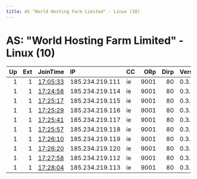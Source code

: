 ```yaml
---
title: AS "World Hosting Farm Limited" - Linux (10)
---
```


# AS: "World Hosting Farm Limited" - Linux (10)

|   Up |   Ext | JoinTime                                                                                            | IP              | CC   |   ORp |   Dirp | Version   | Contact   | Nickname   |   eFamMembers |
|-----:|------:|:----------------------------------------------------------------------------------------------------|:----------------|:-----|------:|-------:|:----------|:----------|:-----------|--------------:|
|    1 |     1 | [17:05:33](https://metrics.torproject.org/rs.html#details/1E4769B5F756A3011BF9CC3FC2023696E5571E9B) | 185.234.219.111 | ie   |  9001 |     80 | 0.3.5.8   | non       | advise     |             1 |
|    1 |     1 | [17:24:58](https://metrics.torproject.org/rs.html#details/896DA15A39032607C8E6D0F4A9E9BE4E8E00017B) | 185.234.219.114 | ie   |  9001 |     80 | 0.3.5.8   | non       | posting    |             1 |
|    1 |     1 | [17:25:17](https://metrics.torproject.org/rs.html#details/803F329D91AB0A788B901FB67DE9408BAFF97158) | 185.234.219.115 | ie   |  9001 |     80 | 0.3.5.8   | non       | sweet      |             1 |
|    1 |     1 | [17:25:29](https://metrics.torproject.org/rs.html#details/C3E095B81607424A2CC28A5CA735B4A08C081EA8) | 185.234.219.116 | ie   |  9001 |     80 | 0.3.5.8   | non       | jenna      |             1 |
|    1 |     1 | [17:25:41](https://metrics.torproject.org/rs.html#details/FBB195334B655B31B9BFCFA6C443C3537A0F97FC) | 185.234.219.117 | ie   |  9001 |     80 | 0.3.5.8   | non       | kangaroo   |             1 |
|    1 |     1 | [17:25:57](https://metrics.torproject.org/rs.html#details/35414632E1272ACAAB5FA351BB3256BC0436C69B) | 185.234.219.118 | ie   |  9001 |     80 | 0.3.5.8   | non       | ferry      |             1 |
|    1 |     1 | [17:26:10](https://metrics.torproject.org/rs.html#details/5E68279563641AC178CBBFF884BA00F87C69971A) | 185.234.219.119 | ie   |  9001 |     80 | 0.3.5.8   | non       | anney      |             1 |
|    1 |     1 | [17:26:20](https://metrics.torproject.org/rs.html#details/02B53072F8C21419D57C1099E082DD9E335560E0) | 185.234.219.120 | ie   |  9001 |     80 | 0.3.5.8   | non       | elysium    |             1 |
|    1 |     1 | [17:27:58](https://metrics.torproject.org/rs.html#details/093FA0FC8899C731A2E756F2EC4A499216080DCD) | 185.234.219.112 | ie   |  9001 |     80 | 0.3.5.8   | non       | barlow     |             1 |
|    1 |     1 | [17:28:04](https://metrics.torproject.org/rs.html#details/F60EF1FA03F0AF79BC6AA5FDD6C92F7C0A4A7FAE) | 185.234.219.113 | ie   |  9001 |     80 | 0.3.5.8   | non       | parker     |             1 |
